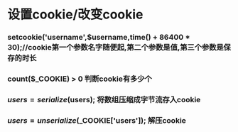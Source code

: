  # 设置cookie/改变cookie

### setcookie('username',$username,time() + 86400 * 30);//cookie第一个参数名字随便起,第二个参数是值,第三个参数是保存的时长
### count($_COOKIE) > 0   判断cookie有多少个
### $users = serialize($users);   将数组压缩成字节流存入cookie
### $users = unserialize($_COOKIE['users']);   解压cookie
